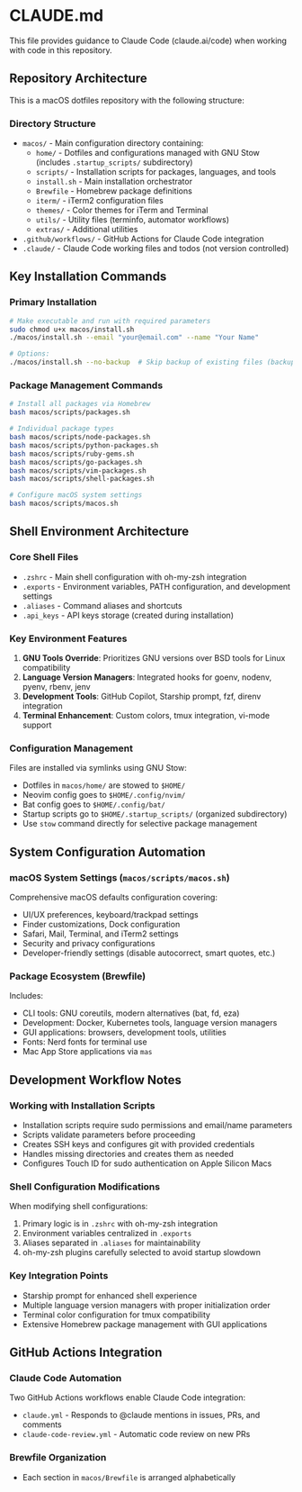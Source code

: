 # CLAUDE.md

This file provides guidance to Claude Code (claude.ai/code) when working with code in this repository.

## Repository Architecture

This is a macOS dotfiles repository with the following structure:

### Directory Structure
- `macos/` - Main configuration directory containing:
  - `home/` - Dotfiles and configurations managed with GNU Stow (includes `.startup_scripts/` subdirectory)
  - `scripts/` - Installation scripts for packages, languages, and tools
  - `install.sh` - Main installation orchestrator
  - `Brewfile` - Homebrew package definitions
  - `iterm/` - iTerm2 configuration files
  - `themes/` - Color themes for iTerm and Terminal
  - `utils/` - Utility files (terminfo, automator workflows)
  - `extras/` - Additional utilities
- `.github/workflows/` - GitHub Actions for Claude Code integration
- `.claude/` - Claude Code working files and todos (not version controlled)

## Key Installation Commands

### Primary Installation
```bash
# Make executable and run with required parameters
sudo chmod u+x macos/install.sh
./macos/install.sh --email "your@email.com" --name "Your Name"

# Options:
./macos/install.sh --no-backup  # Skip backup of existing files (backup is default)
```

### Package Management Commands
```bash
# Install all packages via Homebrew
bash macos/scripts/packages.sh

# Individual package types
bash macos/scripts/node-packages.sh
bash macos/scripts/python-packages.sh
bash macos/scripts/ruby-gems.sh
bash macos/scripts/go-packages.sh
bash macos/scripts/vim-packages.sh
bash macos/scripts/shell-packages.sh

# Configure macOS system settings
bash macos/scripts/macos.sh
```

## Shell Environment Architecture

### Core Shell Files
- `.zshrc` - Main shell configuration with oh-my-zsh integration
- `.exports` - Environment variables, PATH configuration, and development settings
- `.aliases` - Command aliases and shortcuts
- `.api_keys` - API keys storage (created during installation)

### Key Environment Features
1. **GNU Tools Override**: Prioritizes GNU versions over BSD tools for Linux compatibility
2. **Language Version Managers**: Integrated hooks for goenv, nodenv, pyenv, rbenv, jenv
3. **Development Tools**: GitHub Copilot, Starship prompt, fzf, direnv integration
4. **Terminal Enhancement**: Custom colors, tmux integration, vi-mode support

### Configuration Management
Files are installed via symlinks using GNU Stow:
- Dotfiles in `macos/home/` are stowed to `$HOME/`
- Neovim config goes to `$HOME/.config/nvim/`
- Bat config goes to `$HOME/.config/bat/`
- Startup scripts go to `$HOME/.startup_scripts/` (organized subdirectory)
- Use `stow` command directly for selective package management

## System Configuration Automation

### macOS System Settings (`macos/scripts/macos.sh`)
Comprehensive macOS defaults configuration covering:
- UI/UX preferences, keyboard/trackpad settings
- Finder customizations, Dock configuration
- Safari, Mail, Terminal, and iTerm2 settings
- Security and privacy configurations
- Developer-friendly settings (disable autocorrect, smart quotes, etc.)

### Package Ecosystem (Brewfile)
Includes:
- CLI tools: GNU coreutils, modern alternatives (bat, fd, eza)
- Development: Docker, Kubernetes tools, language version managers
- GUI applications: browsers, development tools, utilities
- Fonts: Nerd fonts for terminal use
- Mac App Store applications via `mas`

## Development Workflow Notes

### Working with Installation Scripts
- Installation scripts require sudo permissions and email/name parameters
- Scripts validate parameters before proceeding
- Creates SSH keys and configures git with provided credentials
- Handles missing directories and creates them as needed
- Configures Touch ID for sudo authentication on Apple Silicon Macs

### Shell Configuration Modifications
When modifying shell configurations:
1. Primary logic is in `.zshrc` with oh-my-zsh integration
2. Environment variables centralized in `.exports`
3. Aliases separated in `.aliases` for maintainability
4. oh-my-zsh plugins carefully selected to avoid startup slowdown

### Key Integration Points
- Starship prompt for enhanced shell experience
- Multiple language version managers with proper initialization order
- Terminal color configuration for tmux compatibility
- Extensive Homebrew package management with GUI applications

## GitHub Actions Integration

### Claude Code Automation
Two GitHub Actions workflows enable Claude Code integration:
- `claude.yml` - Responds to @claude mentions in issues, PRs, and comments
- `claude-code-review.yml` - Automatic code review on new PRs

### Brewfile Organization
- Each section in `macos/Brewfile` is arranged alphabetically